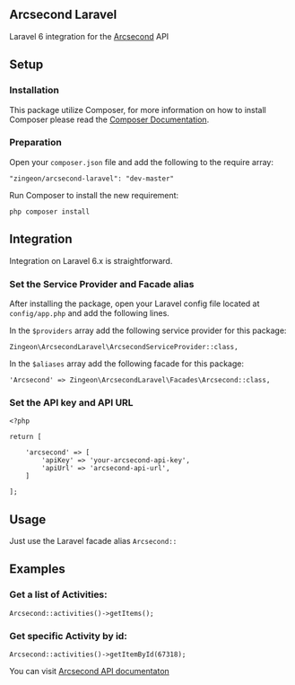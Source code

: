 ## Arcsecond Laravel

Laravel 6 integration for the [Arcsecond](https://www.arcsecond.io/) API

## Setup

### Installation
This package utilize Composer, for more information on how to install Composer please read the [Composer Documentation](https://getcomposer.org/doc/00-intro.md).

### Preparation
Open your `composer.json` file and add the following to the require array:
```
"zingeon/arcsecond-laravel": "dev-master"
```

Run Composer to install the new requirement:
```
php composer install
```
## Integration
Integration on Laravel 6.x is straightforward.

### Set the Service Provider and Facade alias
After installing the package, open your Laravel config file located at `config/app.php` and add the following lines.

In the `$providers` array add the following service provider for this package:
```
Zingeon\ArcsecondLaravel\ArcsecondServiceProvider::class,
```
In the `$aliases` array add the following facade for this package:

```
'Arcsecond' => Zingeon\ArcsecondLaravel\Facades\Arcsecond::class,
```

### Set the API key and API URL 

```
<?php

return [

    'arcsecond' => [
        'apiKey' => 'your-arcsecond-api-key',
        'apiUrl' => 'arcsecond-api-url',
    ]

];
```
## Usage

Just use the Laravel facade alias `Arcsecond::`

## Examples

### Get a list of Activities:
```
Arcsecond::activities()->getItems();
```
###  Get specific Activity by id:
```
Arcsecond::activities()->getItemById(67318);
```
You can visit [Arcsecond API documentaton](https://api.arcsecond.io/swagger/)
